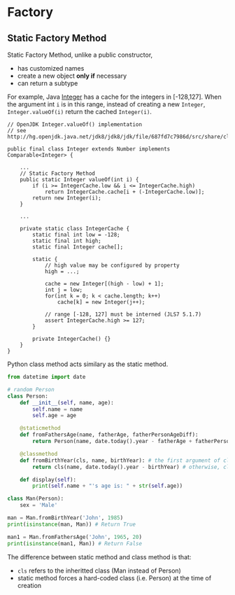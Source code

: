 Factory
===

Static Factory Method
---
Static Factory Method, unlike a public constructor,
* has customized names 
* create a new object **only if** necessary
* can return a subtype

For example, Java [Integer](http://hg.openjdk.java.net/jdk8/jdk8/jdk/file/687fd7c7986d/src/share/classes/java/lang/Integer.java) has a cache for the integers in [-128,127].
When the argument int `i` is in this range, instead of creating a new `Integer`,
`Integer.valueOf(i)` return the cached `Integer(i)`.

```
// OpenJDK Integer.valueOf() implementation
// see http://hg.openjdk.java.net/jdk8/jdk8/jdk/file/687fd7c7986d/src/share/classes/java/lang/Integer.java

public final class Integer extends Number implements Comparable<Integer> {
    
    ...
    // Static Factory Method
    public static Integer valueOf(int i) {
        if (i >= IntegerCache.low && i <= IntegerCache.high)
            return IntegerCache.cache[i + (-IntegerCache.low)];
        return new Integer(i);
    }
    
    ...
    
    private static class IntegerCache {
        static final int low = -128;
        static final int high;
        static final Integer cache[];

        static {
            // high value may be configured by property
            high = ...;

            cache = new Integer[(high - low) + 1];
            int j = low;
            for(int k = 0; k < cache.length; k++)
                cache[k] = new Integer(j++);

            // range [-128, 127] must be interned (JLS7 5.1.7)
            assert IntegerCache.high >= 127;
        }

        private IntegerCache() {}
    }
}

```

Python class method acts similary as the static method.

```python
from datetime import date

# random Person
class Person:
    def __init__(self, name, age):
        self.name = name
        self.age = age

    @staticmethod
    def fromFathersAge(name, fatherAge, fatherPersonAgeDiff):
        return Person(name, date.today().year - fatherAge + fatherPersonAgeDiff)

    @classmethod
    def fromBirthYear(cls, name, birthYear): # the first argument of classmethod must be cls
        return cls(name, date.today().year - birthYear) # otherwise, cls and self can be used interchangeably.

    def display(self):
        print(self.name + "'s age is: " + str(self.age))

class Man(Person):
    sex = 'Male'

man = Man.fromBirthYear('John', 1985)
print(isinstance(man, Man)) # Return True

man1 = Man.fromFathersAge('John', 1965, 20)
print(isinstance(man1, Man)) # Return False
```

The difference between static method and class method is that:
* `cls` refers to the inheritted class (Man instead of Person)
* static method forces a hard-coded class (i.e. Person) at the time of creation
